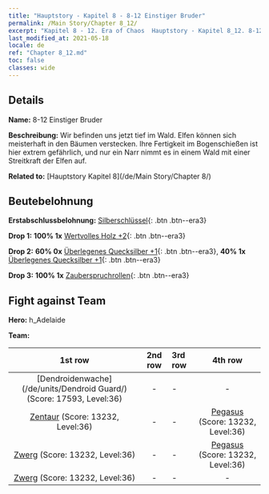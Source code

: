 ```yaml
---
title: "Hauptstory - Kapitel 8 - 8-12 Einstiger Bruder"
permalink: /Main Story/Chapter 8_12/
excerpt: "Kapitel 8 - 12. Era of Chaos  Hauptstory - Kapitel 8_12. 8-12 Einstiger Bruder"
last_modified_at: 2021-05-18
locale: de
ref: "Chapter 8_12.md"
toc: false
classes: wide
---
```


## Details

 **Name:** 8-12 Einstiger Bruder

 **Beschreibung:** Wir befinden uns jetzt tief im Wald. Elfen können sich meisterhaft in den Bäumen verstecken. Ihre Fertigkeit im Bogenschießen ist hier extrem gefährlich, und nur ein Narr nimmt es in einem Wald mit einer Streitkraft der Elfen auf.

 **Related to:** [Hauptstory Kapitel 8](/de/Main Story/Chapter 8/)

## Beutebelohnung

 **Erstabschlussbelohnung:** [Silberschlüssel](/ItemsDE/con_693/){: .btn .btn--era3}

 **Drop 1:** **100% 1x** [Wertvolles Holz +2](/ItemsDE/mat_27/){: .btn .btn--era3}

 **Drop 2:** **60% 0x** [Überlegenes Quecksilber +1](/ItemsDE/mat_21/){: .btn .btn--era3}, **40% 1x** [Überlegenes Quecksilber +1](/ItemsDE/mat_21/){: .btn .btn--era3}

 **Drop 3:** **100% 1x** [Zauberspruchrollen](/ItemsDE/con_694/){: .btn .btn--era3}


## Fight against Team
 **Hero:** h_Adelaide

 **Team:**


  | 1st row | 2nd row | 3rd row | 4th row |
  |:----:|:----:|:----|:----:|
  | [Dendroidenwache](/de/units/Dendroid Guard/) (Score: 17593, Level:36)  | - | - | - |
  | [Zentaur](/de/units/Centaur/) (Score: 13232, Level:36)  | - | - | [Pegasus](/de/units/Pegasus/) (Score: 13232, Level:36)  |
  | [Zwerg](/de/units/Dwarf/) (Score: 13232, Level:36)  | - | - | [Pegasus](/de/units/Pegasus/) (Score: 13232, Level:36)  |
  | [Zwerg](/de/units/Dwarf/) (Score: 13232, Level:36)  | - | - | - |


